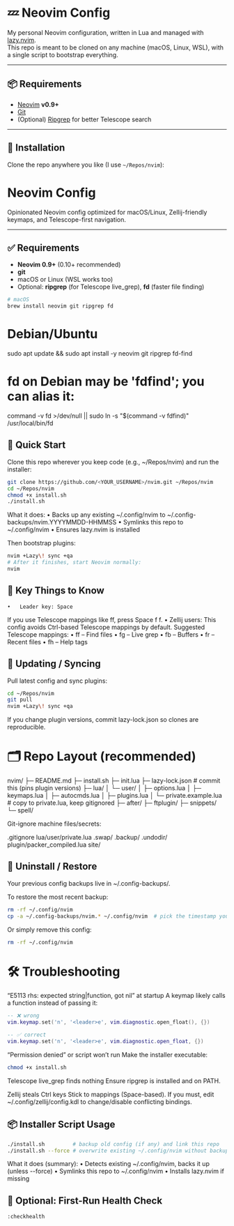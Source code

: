 # 💤 Neovim Config

My personal Neovim configuration, written in Lua and managed with [lazy.nvim](https://github.com/folke/lazy.nvim).  
This repo is meant to be cloned on any machine (macOS, Linux, WSL), with a single script to bootstrap everything.

---

## 📦 Requirements

- [Neovim](https://neovim.io/) **v0.9+**
- [Git](https://git-scm.com/)
- (Optional) [Ripgrep](https://github.com/BurntSushi/ripgrep) for better Telescope search

---

## 🚀 Installation

Clone the repo anywhere you like (I use `~/Repos/nvim`):

# Neovim Config

Opinionated Neovim config optimized for macOS/Linux, Zellij-friendly keymaps, and Telescope-first navigation.

---

## ✅ Requirements

- **Neovim 0.9+** (0.10+ recommended)
- **git**
- macOS or Linux (WSL works too)
- Optional: **ripgrep** (for Telescope live_grep), **fd** (faster file finding)


```bash
# macOS
brew install neovim git ripgrep fd
```

# Debian/Ubuntu
sudo apt update && sudo apt install -y neovim git ripgrep fd-find
# fd on Debian may be 'fdfind'; you can alias it:
command -v fd >/dev/null || sudo ln -s "$(command -v fdfind)" /usr/local/bin/fd

## 🚀 Quick Start

Clone this repo wherever you keep code (e.g., ~/Repos/nvim) and run the installer:

```bash
git clone https://github.com/<YOUR_USERNAME>/nvim.git ~/Repos/nvim
cd ~/Repos/nvim
chmod +x install.sh
./install.sh
```

What it does:
	•	Backs up any existing ~/.config/nvim to ~/.config-backups/nvim.YYYYMMDD-HHMMSS
	•	Symlinks this repo to ~/.config/nvim
	•	Ensures lazy.nvim is installed

Then bootstrap plugins:

```bash
nvim +Lazy\! sync +qa
# After it finishes, start Neovim normally:
nvim
```

## 🧭 Key Things to Know
	•	Leader key: Space
If you use Telescope mappings like <leader>ff, press Space f f.
	•	Zellij users: This config avoids Ctrl-based Telescope mappings by default.
Suggested Telescope mappings:
	•	<leader>ff – Find files
	•	<leader>fg – Live grep
	•	<leader>fb – Buffers
	•	<leader>fr – Recent files
	•	<leader>fh – Help tags


## 🔁 Updating / Syncing

Pull latest config and sync plugins:

```bash
cd ~/Repos/nvim
git pull
nvim +Lazy\! sync +qa
```

If you change plugin versions, commit lazy-lock.json so clones are reproducible.


# 🗂 Repo Layout (recommended)

nvim/
├─ README.md
├─ install.sh
├─ init.lua
├─ lazy-lock.json            # commit this (pins plugin versions)
├─ lua/
│  └─ user/
│     ├─ options.lua
│     ├─ keymaps.lua
│     ├─ autocmds.lua
│     ├─ plugins.lua
│     └─ private.example.lua  # copy to private.lua, keep gitignored
├─ after/
├─ ftplugin/
├─ snippets/
└─ spell/


Git-ignore machine files/secrets:

 .gitignore
lua/user/private.lua
.swap/
.backup/
.undodir/
plugin/packer_compiled.lua
site/

## 🧼 Uninstall / Restore
Your previous config backups live in ~/.config-backups/.

To restore the most recent backup:

```bash
rm -rf ~/.config/nvim
cp -a ~/.config-backups/nvim.* ~/.config/nvim  # pick the timestamp you want
```

Or simply remove this config:

```bash
rm -rf ~/.config/nvim
```

# 🛠 Troubleshooting

“E5113 rhs: expected string|function, got nil” at startup
A keymap likely calls a function instead of passing it:

```lua
-- ❌ wrong
vim.keymap.set('n', '<leader>e', vim.diagnostic.open_float(), {})

-- ✅ correct
vim.keymap.set('n', '<leader>e', vim.diagnostic.open_float, {})
```

“Permission denied” or script won’t run
Make the installer executable:

```bash
chmod +x install.sh
```

Telescope live_grep finds nothing
Ensure ripgrep is installed and on PATH.

Zellij steals Ctrl keys
Stick to <leader> mappings (Space-based). If you must, edit ~/.config/zellij/config.kdl to change/disable conflicting bindings.

## 📦 Installer Script Usage
```bash
./install.sh         # backup old config (if any) and link this repo
./install.sh --force # overwrite existing ~/.config/nvim without backup
```

What it does (summary):
	•	Detects existing ~/.config/nvim, backs it up (unless --force)
	•	Symlinks this repo to ~/.config/nvim
	•	Installs lazy.nvim if missing

## 🧪 Optional: First-Run Health Check

```vim
:checkhealth
```
